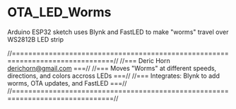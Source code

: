 # OTA_LED_Worms
Arduino ESP32 sketch uses Blynk and FastLED to make "worms" travel over WS2812B LED strip

//===============================================================================//
//=== Deric Horn <derichorn@gmail.com>                                        ===//
//=== Moves "Worms" at different speeds, directions, and colors accross LEDs  ===//
//=== Integrates: Blynk to add worms, OTA updates, and FastLED                ===//
//===============================================================================//

